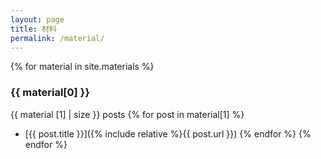 ```yaml
---
layout: page
title: 材料
permalink: /material/
---
```


{% for material in site.materials %}
### {{ material[0] }}
{{ material [1] | size }} posts
  {% for post in material[1] %}

 - [{{ post.title }}]({% include relative %}{{ post.url }})
    {% endfor %}
    {% endfor %}
